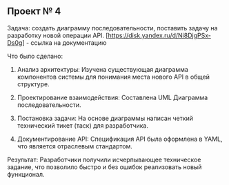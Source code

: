 ## Проект № 4
Задача: создать диаграмму последовательности, поставить задачу на разработку новой операции API.
[https://disk.yandex.ru/d/Ni8DjgPSx-Ds0g] - ссылка на документацию

Что было сделано:

1. Анализ архитектуры: Изучена существующая диаграмма компонентов системы для понимания места нового API в общей структуре.

2. Проектирование взаимодействия: Составлена UML Диаграмма последовательности.

3. Постановка задачи: На основе диаграммы написан четкий технический тикет (таск) для разработчика.

4. Документирование API: Спецификация API была оформлена в YAML, что является отраслевым стандартом.

Результат: Разработчики получили исчерпывающее техническое задание, что позволило быстро и без ошибок реализовать новый функционал.